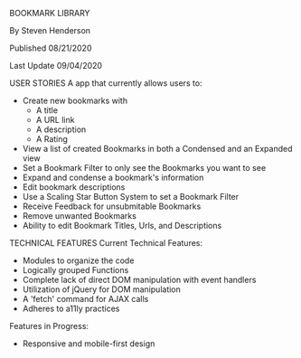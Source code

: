 BOOKMARK LIBRARY

By Steven Henderson

Published 08/21/2020

Last Update 09/04/2020

USER STORIES
A app that currently allows users to:
- Create new bookmarks with
    - A title
    - A URL link
    - A description
    - A Rating
- View a list of created Bookmarks in both a Condensed and an Expanded view
- Set a Bookmark Filter to only see the Bookmarks you want to see
- Expand and condense a bookmark's information
- Edit bookmark descriptions
- Use a Scaling Star Button System to set a Bookmark Filter
- Receive Feedback for unsubmitable Bookmarks
- Remove unwanted Bookmarks
- Ability to edit Bookmark Titles, Urls, and Descriptions 

TECHNICAL FEATURES
Current Technical Features:
- Modules to organize the code
- Logically grouped Functions
- Complete lack of direct DOM manipulation with event handlers
- Utilization of jQuery for DOM manipulation
- A 'fetch' command for AJAX calls
- Adheres to a11ly practices

Features in Progress:
- Responsive and mobile-first design
